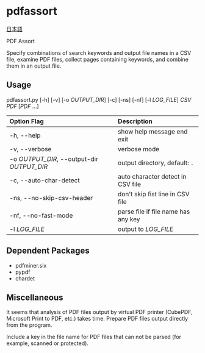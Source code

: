 # pdfassort

[日本語](README.ja.md)

PDF Assort

Specify combinations of search keywords and output file names in a CSV
file, examine PDF files, collect pages containing keywords, and
combine them in an output file.

## Usage

pdfassort.py [-h] [-v] [-o *OUTPUT_DIR*] [-c] [-ns] [-nf] [-l *LOG_FILE*] *CSV* *PDF* [*PDF* ...]

| Option Flag | Description |
| :--- | :---- |
| -h, --help |  show help message end exit |
| -v, --verbose | verbose mode |
| -o *OUTPUT_DIR*, --output-dir *OUTPUT_DIR* | output directory, default: `.` |
| -c, --auto-char-detect |  auto character detect in CSV file |
| -ns, --no-skip-csv-header | don't skip fist line in CSV file |
| -nf, --no-fast-mode | parse file if file name has any key |
| -l *LOG_FILE* | output to *LOG_FILE* |

## Dependent Packages

* pdfminer.six
* pypdf
* chardet

## Miscellaneous

It seems that analysis of PDF files output by virtual PDF printer
(CubePDF, Microsoft Print to PDF, etc.) takes time.  Prepare PDF files
output directly from the program.

Include a key in the file name for PDF files that can not be parsed
(for example, scanned or protected).

